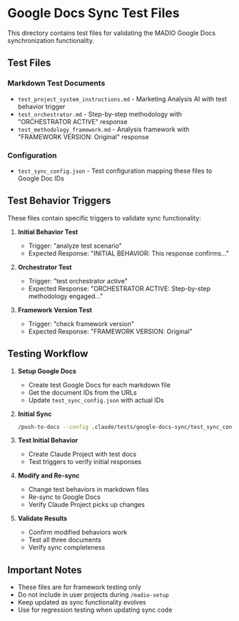 # Google Docs Sync Test Files

This directory contains test files for validating the MADIO Google Docs synchronization functionality.

## Test Files

### Markdown Test Documents
- `test_project_system_instructions.md` - Marketing Analysis AI with test behavior trigger
- `test_orchestrator.md` - Step-by-step methodology with "ORCHESTRATOR ACTIVE" response
- `test_methodology_framework.md` - Analysis framework with "FRAMEWORK VERSION: Original" response

### Configuration
- `test_sync_config.json` - Test configuration mapping these files to Google Doc IDs

## Test Behavior Triggers

These files contain specific triggers to validate sync functionality:

1. **Initial Behavior Test**
   - Trigger: "analyze test scenario"
   - Expected Response: "INITIAL BEHAVIOR: This response confirms..."

2. **Orchestrator Test**
   - Trigger: "test orchestrator active"
   - Expected Response: "ORCHESTRATOR ACTIVE: Step-by-step methodology engaged..."

3. **Framework Version Test**
   - Trigger: "check framework version"
   - Expected Response: "FRAMEWORK VERSION: Original"

## Testing Workflow

1. **Setup Google Docs**
   - Create test Google Docs for each markdown file
   - Get the document IDs from the URLs
   - Update `test_sync_config.json` with actual IDs

2. **Initial Sync**
   ```bash
   /push-to-docs --config .claude/tests/google-docs-sync/test_sync_config.json
   ```

3. **Test Initial Behavior**
   - Create Claude Project with test docs
   - Test triggers to verify initial responses

4. **Modify and Re-sync**
   - Change test behaviors in markdown files
   - Re-sync to Google Docs
   - Verify Claude Project picks up changes

5. **Validate Results**
   - Confirm modified behaviors work
   - Test all three documents
   - Verify sync completeness

## Important Notes

- These files are for framework testing only
- Do not include in user projects during `/madio-setup`
- Keep updated as sync functionality evolves
- Use for regression testing when updating sync code